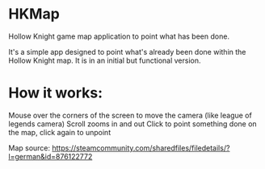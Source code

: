 # HKMap
Hollow Knight game map application to point what has been done.

It's a simple app designed to point what's already been done within the Hollow Knight map.
It is in an initial but functional version.


# How it works:


Mouse over the corners of the screen to move the camera (like league of legends camera)
Scroll zooms in and out
Click to point something done on the map, click again to unpoint

Map source: https://steamcommunity.com/sharedfiles/filedetails/?l=german&id=876122772
